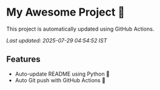 # My Awesome Project 🚀

This project is automatically updated using GitHub Actions.

_Last updated: 2025-07-29 04:54:52 IST_

## Features
- Auto-update README using Python 🐍
- Auto Git push with GitHub Actions 🤖

